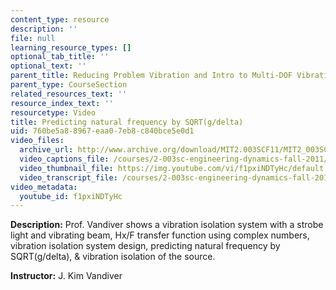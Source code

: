 ```yaml
---
content_type: resource
description: ''
file: null
learning_resource_types: []
optional_tab_title: ''
optional_text: ''
parent_title: Reducing Problem Vibration and Intro to Multi-DOF Vibration
parent_type: CourseSection
related_resources_text: ''
resource_index_text: ''
resourcetype: Video
title: Predicting natural frequency by SQRT(g/delta)
uid: 760be5a8-8967-eaa0-7eb8-c840bce5e0d1
video_files:
  archive_url: http://www.archive.org/download/MIT2.003SCF11/MIT2_003SCF11_lec21_300k.mp4
  video_captions_file: /courses/2-003sc-engineering-dynamics-fall-2011/2952a05ddd2b5adb9e54f6fc42ad10f4_f1pxiNDTyHc.vtt
  video_thumbnail_file: https://img.youtube.com/vi/f1pxiNDTyHc/default.jpg
  video_transcript_file: /courses/2-003sc-engineering-dynamics-fall-2011/b8dcdfa4d52ad5083bd741de9a8f0178_f1pxiNDTyHc.pdf
video_metadata:
  youtube_id: f1pxiNDTyHc
---
```


**Description:** Prof. Vandiver shows a vibration isolation system with a strobe light and vibrating beam, Hx/F transfer function using complex numbers, vibration isolation system design, predicting natural frequency by SQRT(g/delta), & vibration isolation of the source.

**Instructor:** J. Kim Vandiver